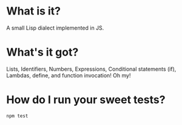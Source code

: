 # What is it?
A small Lisp dialect implemented in JS.

# What's it got?
Lists, Identifiers, Numbers, Expressions, Conditional statements (if), Lambdas, define, and function invocation! Oh my!

# How do I run your sweet tests?
`npm test`
